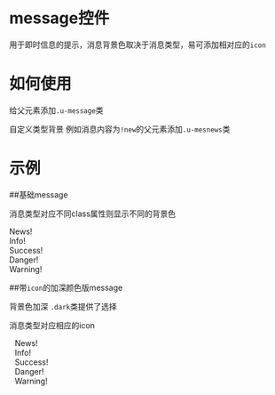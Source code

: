 # message控件

用于即时信息的提示，消息背景色取决于消息类型，易可添加相对应的`icon`

# 如何使用

给父元素添加`.u-message`类

自定义类型背景  例如消息内容为`!new`的父元素添加`.u-mesnews`类

# 示例


##基础message

消息类型对应不同class属性则显示不同的背景色

<div class="example-content ex-hide"><style>.margin-r-10{
    margin-right: 10px; 
}
.example .u-message{
    position: inherit;
}
</style></div>
<div class="example-content"><div class="example">
    <div class="u-message u-mesnews active" >    
        <span class="u-msg-close uf uf-removesymbol"></span>
        News!
    </div>
    <div class="u-message u-mesinfo active">
        <span class="u-msg-close uf uf-removesymbol"></span>
        Info!
    </div>
    <div class="u-message u-messuccess active">    
        <span class="u-msg-close uf uf-removesymbol"></span>
        Success!
    </div>
    <div class="u-message u-mesdanger active">
        <span class="u-msg-close uf uf-removesymbol"></span>
        Danger!
    </div>
    <div class="u-message u-meswarning active">
        <span class="u-msg-close uf uf-removesymbol"></span>
        Warning!
    </div>
</div></div>

##带`icon`的加深颜色版message

背景色加深 `.dark`类提供了选择

消息类型对应相应的icon

<div class="example-content ex-hide"><style>.margin-r-10{
    margin-right: 10px; 
}
.example .u-message{
    position: inherit;
}
</style></div>
<div class="example-content"><div class="example">
    <div class="u-message dark u-mesnews active" >    
        <span class="u-msg-close uf uf-removesymbol"></span>
        <i class="uf uf-bellmusicaltool margin-r-10"></i>News!
    </div>
    <div class="u-message dark u-mesinfo active">
        <span class="u-msg-close uf uf-removesymbol"></span>
        <i class="uf uf-informationbutton margin-r-10"></i>Info!
    </div>
    <div class="u-message dark u-messuccess active">    
        <span class="u-msg-close uf uf-removesymbol"></span>
        <i class="uf uf-checkedsymbol margin-r-10"></i>Success!
    </div>
    <div class="u-message dark u-mesdanger active">
        <span class="u-msg-close uf uf-removesymbol"></span>
        <i class="uf uf-crossmarkonablackcirclebackground margin-r-10"></i>Danger!
    </div>
    <div class="u-message dark u-meswarning active">
        <span class="u-msg-close uf uf-removesymbol"></span>
        <i class="uf uf-warningmd margin-r-10"></i>Warning!
    </div>
</div></div>


<!--### 示例1

示例1说明

### 示例2

示例2说-->